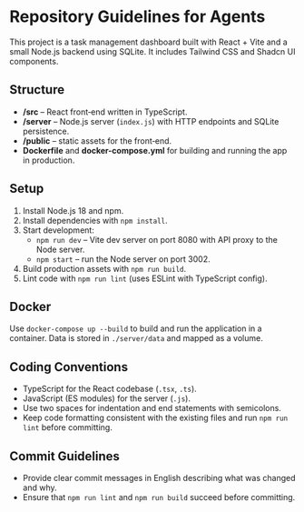 # Repository Guidelines for Agents

This project is a task management dashboard built with React + Vite and a small Node.js backend using SQLite. It includes Tailwind CSS and Shadcn UI components.

## Structure
- **/src** – React front‑end written in TypeScript.
- **/server** – Node.js server (`index.js`) with HTTP endpoints and SQLite persistence.
- **/public** – static assets for the front‑end.
- **Dockerfile** and **docker-compose.yml** for building and running the app in production.

## Setup
1. Install Node.js 18 and npm.
2. Install dependencies with `npm install`.
3. Start development:
   - `npm run dev` – Vite dev server on port 8080 with API proxy to the Node server.
   - `npm start` – run the Node server on port 3002.
4. Build production assets with `npm run build`.
5. Lint code with `npm run lint` (uses ESLint with TypeScript config).

## Docker
Use `docker-compose up --build` to build and run the application in a container. Data is stored in `./server/data` and mapped as a volume.

## Coding Conventions
- TypeScript for the React codebase (`.tsx`, `.ts`).
- JavaScript (ES modules) for the server (`.js`).
- Use two spaces for indentation and end statements with semicolons.
- Keep code formatting consistent with the existing files and run `npm run lint` before committing.

## Commit Guidelines
- Provide clear commit messages in English describing what was changed and why.
- Ensure that `npm run lint` and `npm run build` succeed before committing.

